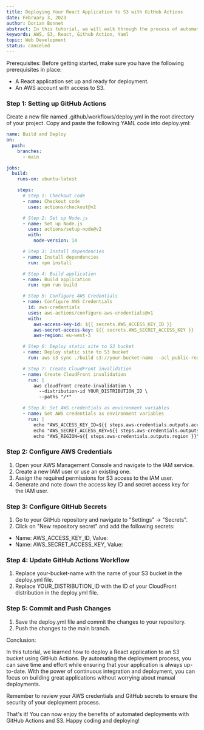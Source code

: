 ```yaml
---
title: Deploying Your React Application to S3 with GitHub Actions
date: February 3, 2023
author: Dorian Bonnet
abstract: In this tutorial, we will walk through the process of automating the deployment of your React application to an S3 bucket using GitHub Actions. By leveraging the power of continuous integration and deployment, you can streamline the deployment process and ensure that your application is always up-to-date.
keywords: AWS, S3, React, Github Action, Yaml
topic: Web Development
status: canceled
---
```


Prerequisites:
Before getting started, make sure you have the following prerequisites in place:

- A React application set up and ready for deployment.
- An AWS account with access to S3.

### Step 1: Setting up GitHub Actions

Create a new file named .github/workflows/deploy.yml in the root directory of your project.
Copy and paste the following YAML code into deploy.yml:

```yml
name: Build and Deploy
on:
  push:
    branches:
      - main

jobs:
  build:
    runs-on: ubuntu-latest

    steps:
      # Step 1: Checkout code
      - name: Checkout code
        uses: actions/checkout@v2

      # Step 2: Set up Node.js
      - name: Set up Node.js
        uses: actions/setup-node@v2
        with:
          node-version: 14

      # Step 3: Install dependencies
      - name: Install dependencies
        run: npm install

      # Step 4: Build application
      - name: Build application
        run: npm run build

      # Step 5: Configure AWS Credentials
      - name: Configure AWS Credentials
        id: aws-credentials
        uses: aws-actions/configure-aws-credentials@v1
        with:
          aws-access-key-id: ${{ secrets.AWS_ACCESS_KEY_ID }}
          aws-secret-access-key: ${{ secrets.AWS_SECRET_ACCESS_KEY }}
          aws-region: eu-west-3

      # Step 6: Deploy static site to S3 bucket
      - name: Deploy static site to S3 bucket
        run: aws s3 sync ./build s3://your-bucket-name --acl public-read --delete --exclude '/*' --include '*/*'

      # Step 7: Create CloudFront invalidation
      - name: Create CloudFront invalidation
        run: |
          aws cloudfront create-invalidation \
            --distribution-id YOUR_DISTRIBUTION_ID \
            --paths "/*"

      # Step 8: Set AWS credentials as environment variables
      - name: Set AWS credentials as environment variables
        run: |
          echo "AWS_ACCESS_KEY_ID=${{ steps.aws-credentials.outputs.access-key-id }}" >> $GITHUB_ENV
          echo "AWS_SECRET_ACCESS_KEY=${{ steps.aws-credentials.outputs.secret-access-key }}" >> $GITHUB_ENV
          echo "AWS_REGION=${{ steps.aws-credentials.outputs.region }}" >> $GITHUB_ENV
```

### Step 2: Configure AWS Credentials

1. Open your AWS Management Console and navigate to the IAM service.
2. Create a new IAM user or use an existing one.
3. Assign the required permissions for S3 access to the IAM user.
4. Generate and note down the access key ID and secret access key for the IAM user.

### Step 3: Configure GitHub Secrets

1. Go to your GitHub repository and navigate to "Settings" -> "Secrets".
2. Click on "New repository secret" and add the following secrets:

- Name: AWS_ACCESS_KEY_ID, Value: <your-access-key-id>
- Name: AWS_SECRET_ACCESS_KEY, Value: <your-secret-access-key>

### Step 4: Update GitHub Actions Workflow

1. Replace your-bucket-name with the name of your S3 bucket in the deploy.yml file.
2. Replace YOUR_DISTRIBUTION_ID with the ID of your CloudFront distribution in the deploy.yml file.

### Step 5: Commit and Push Changes

1. Save the deploy.yml file and commit the changes to your repository.
2. Push the changes to the main branch.

Conclusion:

In this tutorial, we learned how to deploy a React application to an S3 bucket using GitHub Actions. By automating the deployment process, you can save time and effort while ensuring that your application is always up-to-date. With the power of continuous integration and deployment, you can focus on building great applications without worrying about manual deployments.

Remember to review your AWS credentials and GitHub secrets to ensure the security of your deployment process.

That's it! You can now enjoy the benefits of automated deployments with GitHub Actions and S3. Happy coding and deploying!
